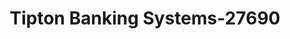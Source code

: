 ---
f_zip-code: 63110
f_state-code: MO
title: Tipton Banking Systems-27690
f_phone: 314-781-7750
f_city-only: Saint Louis
f_address: 5725 Manchester Avenue Saint Louis
f_location-unique-id: '27690'
slug: tipton-banking-systems-27690
updated-on: '2024-05-30T13:46:58.046Z'
created-on: '2024-05-30T13:36:59.803Z'
published-on: '2024-05-30T13:54:32.469Z'
f_city-state: cms/city/saint-louis-mo.md
f_company: cms/company/tipton-banking-systems.md
f_state: cms/state/missouri.md
layout: '[payday-loan].html'
tags: payday-loan
---